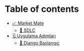 # Table of contents

* [📈 Market Mate](README.md)
  * [🔁 SDLC](market-mate/sdlc.md)
* [🗓️ Uygulama Adımları](uygulama-adimlari/README.md)
  * [🐢 Django Başlangıç](uygulama-adimlari/django-baslangic.md)
